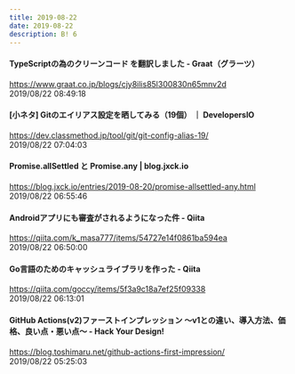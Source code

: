 ```yaml
---
title: 2019-08-22
date: 2019-08-22
description: B! 6
---
```


#### TypeScriptの為のクリーンコード を翻訳しました - Graat（グラーツ）
https://www.graat.co.jp/blogs/cjy8ilis85l300830n65mnv2d<br>
2019/08/22 08:49:18<br>


#### [小ネタ] Gitのエイリアス設定を晒してみる（19個） ｜ DevelopersIO
https://dev.classmethod.jp/tool/git/git-config-alias-19/<br>
2019/08/22 07:04:03<br>


#### Promise.allSettled と Promise.any | blog.jxck.io
https://blog.jxck.io/entries/2019-08-20/promise-allsettled-any.html<br>
2019/08/22 06:55:46<br>


#### Androidアプリにも審査がされるようになった件 - Qiita
https://qiita.com/k_masa777/items/54727e14f0861ba594ea<br>
2019/08/22 06:50:00<br>


#### Go言語のためのキャッシュライブラリを作った - Qiita
https://qiita.com/goccy/items/5f3a9c18a7ef25f09338<br>
2019/08/22 06:13:01<br>


#### GitHub Actions(v2)ファーストインプレッション 〜v1との違い、導入方法、価格、良い点・悪い点〜 - Hack Your Design!
https://blog.toshimaru.net/github-actions-first-impression/<br>
2019/08/22 05:25:03<br>


